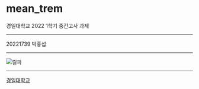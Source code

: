 # mean_trem

경일대학교 2022 1학기 중간고사 과제 

--------

20221739 박홍섭

--------

![릴파](https://user-images.githubusercontent.com/102580522/165198466-e849de57-78c3-4b4e-928b-23040586c3b6.jpg)

-------------

[경일대학교](https://www.kiu.ac.kr)
